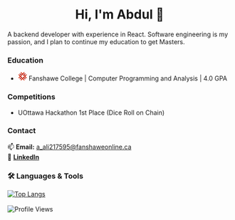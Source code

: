 <h1 align="center">Hi, I'm Abdul 👋</h1>

A backend developer with experience in React. Software engineering is my passion, and I plan to continue my education to get Masters.

### Education

<ul>
  <li>
    <img src="./images/fanshawe_logo.png" alt="Fanshawe Logo" width="20"/>
    Fanshawe College | Computer Programming and Analysis | 4.0 GPA
  </li>
</ul>

### Competitions

<ul>
  <li>UOttawa Hackathon 1st Place (Dice Roll on Chain)</li>
</ul>

### Contact

📫 **Email:** a_ali217595@fanshaweonline.ca  
🔗 **[LinkedIn](https://www.linkedin.com/in/abdulmuhaimin-ali/)**

### 🛠 Languages & Tools

[![Top Langs](https://github-readme-stats.vercel.app/api/top-langs/?username=Abdulmuhaimin-Ali&layout=compact&theme=transparent)](https://github.com/Abdulmuhaimin-Ali)  
<br>
![Profile Views](https://komarev.com/ghpvc/?username=Abdulmuhaimin-Ali&color=blue&style=flat)
